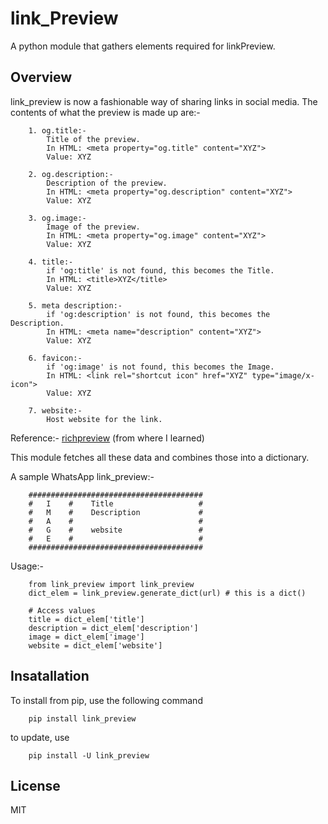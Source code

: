 # link_Preview

A python module that gathers elements required for linkPreview. 

## Overview
link_preview is now a fashionable way of sharing links in social media. 
The contents of what the preview is made up are:-

        1. og.title:-
            Title of the preview. 
            In HTML: <meta property="og.title" content="XYZ">
            Value: XYZ
            
        2. og.description:-
            Description of the preview.
            In HTML: <meta property="og.description" content="XYZ">
            Value: XYZ
            
        3. og.image:-
            Image of the preview.
            In HTML: <meta property="og.image" content="XYZ">
            Value: XYZ
            
        4. title:-
            if 'og:title' is not found, this becomes the Title.
           	In HTML: <title>XYZ</title>
            Value: XYZ
            
        5. meta description:-
            if 'og:description' is not found, this becomes the Description.
            In HTML: <meta name="description" content="XYZ">
            Value: XYZ
            
        6. favicon:-
            if 'og:image' is not found, this becomes the Image.
            In HTML: <link rel="shortcut icon" href="XYZ" type="image/x-icon">
            Value: XYZ
            
        7. website:-
            Host website for the link.
            
   Reference:- [richpreview](https://richpreview.com) (from where I learned)
    
   This module fetches all these data and combines those into a dictionary.
    
   A sample WhatsApp link_preview:-
    
        #######################################
        #   I    #    Title                   #
        #   M    #    Description             #
        #   A    #                            #
        #   G    #    website                 #
        #   E    #                            #
        #######################################
    
   Usage:-
		
        from link_preview import link_preview
        dict_elem = link_preview.generate_dict(url) # this is a dict()
        
   		# Access values
        title = dict_elem['title']
        description = dict_elem['description']
        image = dict_elem['image']
        website = dict_elem['website']

## Insatallation
To install from pip, use the following command
	
		pip install link_preview
to update, use

		pip install -U link_preview

## License
MIT 